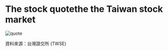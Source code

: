 
# The stock quotethe the Taiwan stock market

![quote](https://github.com/s95s14236/succ-profit/assets/43293917/6e9e7572-9adf-49eb-8bc5-775335195fbc)


資料來源：台灣證交所 (TWSE)

